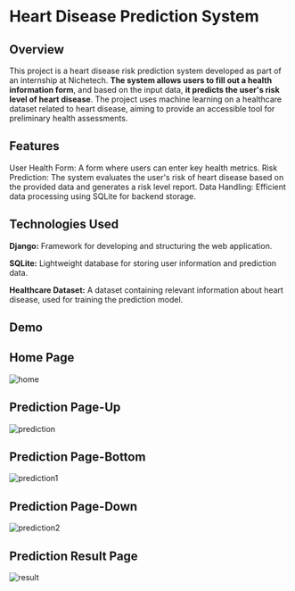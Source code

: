 # Heart Disease Prediction System

## Overview

This project is a heart disease risk prediction system developed as part of an internship at Nichetech. **The system allows users to fill out a health information form**, 
and based on the input data, **it predicts the user's risk level of heart disease**. The project uses machine learning on a healthcare dataset related to heart disease, 
aiming to provide an accessible tool for preliminary health assessments.

## Features

User Health Form: A form where users can enter key health metrics.
Risk Prediction: The system evaluates the user's risk of heart disease based on the provided data and generates a risk level report.
Data Handling: Efficient data processing using SQLite for backend storage.

## Technologies Used

**Django:** Framework for developing and structuring the web application.

**SQLite:** Lightweight database for storing user information and prediction data.

**Healthcare Dataset:** A dataset containing relevant information about heart disease, used for training the prediction model.

## Demo

## Home Page

![home](https://github.com/user-attachments/assets/8077c967-2b13-4636-be67-ff697c1c272e)

## Prediction Page-Up

![prediction](https://github.com/user-attachments/assets/90c31866-012d-4584-848e-6665984a13be)

## Prediction Page-Bottom

![prediction1](https://github.com/user-attachments/assets/fe2865ea-8260-4634-9ffe-91d0c3f7e6c7)

## Prediction Page-Down

![prediction2](https://github.com/user-attachments/assets/61a529d8-56d4-46f7-a20b-5ba567415141)

## Prediction Result Page

![result](https://github.com/user-attachments/assets/61cc732a-00da-4ac7-b180-283c87725473)



